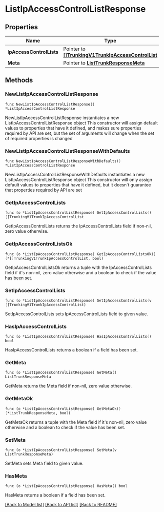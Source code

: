 # ListIpAccessControlListResponse

## Properties

Name | Type | Description
------------ | ------------- | -------------
**IpAccessControlLists** | Pointer to [**[]TrunkingV1TrunkIpAccessControlList**](TrunkingV1TrunkIpAccessControlList.md) |  | [optional] 
**Meta** | Pointer to [**ListTrunkResponseMeta**](ListTrunkResponse_meta.md) |  | [optional] 

## Methods

### NewListIpAccessControlListResponse

`func NewListIpAccessControlListResponse() *ListIpAccessControlListResponse`

NewListIpAccessControlListResponse instantiates a new ListIpAccessControlListResponse object
This constructor will assign default values to properties that have it defined,
and makes sure properties required by API are set, but the set of arguments
will change when the set of required properties is changed

### NewListIpAccessControlListResponseWithDefaults

`func NewListIpAccessControlListResponseWithDefaults() *ListIpAccessControlListResponse`

NewListIpAccessControlListResponseWithDefaults instantiates a new ListIpAccessControlListResponse object
This constructor will only assign default values to properties that have it defined,
but it doesn't guarantee that properties required by API are set

### GetIpAccessControlLists

`func (o *ListIpAccessControlListResponse) GetIpAccessControlLists() []TrunkingV1TrunkIpAccessControlList`

GetIpAccessControlLists returns the IpAccessControlLists field if non-nil, zero value otherwise.

### GetIpAccessControlListsOk

`func (o *ListIpAccessControlListResponse) GetIpAccessControlListsOk() (*[]TrunkingV1TrunkIpAccessControlList, bool)`

GetIpAccessControlListsOk returns a tuple with the IpAccessControlLists field if it's non-nil, zero value otherwise
and a boolean to check if the value has been set.

### SetIpAccessControlLists

`func (o *ListIpAccessControlListResponse) SetIpAccessControlLists(v []TrunkingV1TrunkIpAccessControlList)`

SetIpAccessControlLists sets IpAccessControlLists field to given value.

### HasIpAccessControlLists

`func (o *ListIpAccessControlListResponse) HasIpAccessControlLists() bool`

HasIpAccessControlLists returns a boolean if a field has been set.

### GetMeta

`func (o *ListIpAccessControlListResponse) GetMeta() ListTrunkResponseMeta`

GetMeta returns the Meta field if non-nil, zero value otherwise.

### GetMetaOk

`func (o *ListIpAccessControlListResponse) GetMetaOk() (*ListTrunkResponseMeta, bool)`

GetMetaOk returns a tuple with the Meta field if it's non-nil, zero value otherwise
and a boolean to check if the value has been set.

### SetMeta

`func (o *ListIpAccessControlListResponse) SetMeta(v ListTrunkResponseMeta)`

SetMeta sets Meta field to given value.

### HasMeta

`func (o *ListIpAccessControlListResponse) HasMeta() bool`

HasMeta returns a boolean if a field has been set.


[[Back to Model list]](../README.md#documentation-for-models) [[Back to API list]](../README.md#documentation-for-api-endpoints) [[Back to README]](../README.md)


